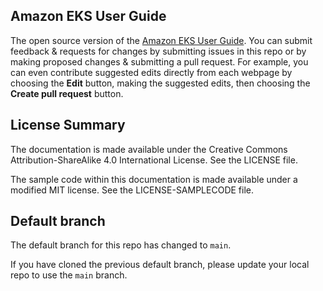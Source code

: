 ## Amazon EKS User Guide

The open source version of the [Amazon EKS User Guide](https://docs.aws.amazon.com/eks/latest/userguide/). You can submit feedback & requests for changes by submitting issues in this repo or by making proposed changes & submitting a pull request. For example, you can even contribute suggested edits directly from each webpage by choosing the **Edit** button, making the suggested edits, then choosing the **Create pull request** button.

## License Summary

The documentation is made available under the Creative Commons Attribution-ShareAlike 4.0 International License. See the LICENSE file.

The sample code within this documentation is made available under a modified MIT license. See the LICENSE-SAMPLECODE file.

## Default branch

The default branch for this repo has changed to `main`.

If you have cloned the previous default branch, please update your local repo to use the `main` branch.
